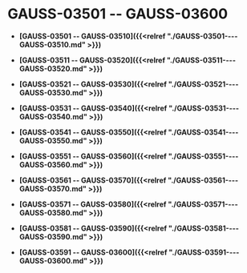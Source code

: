 # GAUSS-03501 -- GAUSS-03600

-   **[GAUSS-03501 -- GAUSS-03510]({{<relref "./GAUSS-03501----GAUSS-03510.md" >}})**  

-   **[GAUSS-03511 -- GAUSS-03520]({{<relref "./GAUSS-03511----GAUSS-03520.md" >}})**  

-   **[GAUSS-03521 -- GAUSS-03530]({{<relref "./GAUSS-03521----GAUSS-03530.md" >}})**  

-   **[GAUSS-03531 -- GAUSS-03540]({{<relref "./GAUSS-03531----GAUSS-03540.md" >}})**  

-   **[GAUSS-03541 -- GAUSS-03550]({{<relref "./GAUSS-03541----GAUSS-03550.md" >}})**  

-   **[GAUSS-03551 -- GAUSS-03560]({{<relref "./GAUSS-03551----GAUSS-03560.md" >}})**  

-   **[GAUSS-03561 -- GAUSS-03570]({{<relref "./GAUSS-03561----GAUSS-03570.md" >}})**  

-   **[GAUSS-03571 -- GAUSS-03580]({{<relref "./GAUSS-03571----GAUSS-03580.md" >}})**  

-   **[GAUSS-03581 -- GAUSS-03590]({{<relref "./GAUSS-03581----GAUSS-03590.md" >}})**  

-   **[GAUSS-03591 -- GAUSS-03600]({{<relref "./GAUSS-03591----GAUSS-03600.md" >}})**  


